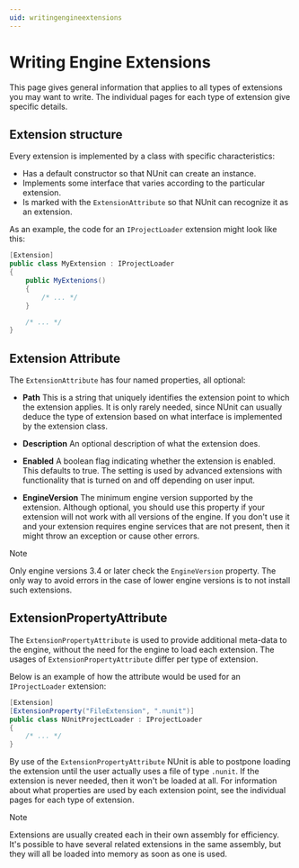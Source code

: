 ```yaml
---
uid: writingengineextensions
---
```


# Writing Engine Extensions

This page gives general information that applies to all types of extensions you may want to write. The individual pages
for each type of extension give specific details.

## Extension structure

Every extension is implemented by a class with specific characteristics:

* Has a default constructor so that NUnit can create an instance.
* Implements some interface that varies according to the particular extension.
* Is marked with the `ExtensionAttribute` so that NUnit can recognize it as an extension.

As an example, the code for an `IProjectLoader` extension might look like this:

```csharp
[Extension]
public class MyExtension : IProjectLoader
{
    public MyExtenions()
    {
        /* ... */
    }

    /* ... */
}
```

## Extension Attribute

The `ExtensionAttribute` has four named properties, all optional:

* **Path** This is a string that uniquely identifies the extension point to which the extension applies. It is only
  rarely needed, since NUnit can usually deduce the type of extension based on what interface is implemented by the
  extension class.

* **Description** An optional description of what the extension does.

* **Enabled** A boolean flag indicating whether the extension is enabled. This defaults to true. The setting is used by
  advanced extensions with functionality that is turned on and off depending on user input.

* **EngineVersion** The minimum engine version supported by the extension. Although optional, you should use this
  property if your extension will not work with all versions of the engine. If you don't use it and your extension
  requires engine services that are not present, then it might throw an exception or cause other errors.

> [!NOTE]
> Only engine versions 3.4 or later check the `EngineVersion` property. The only way to avoid errors in the
> case of lower engine versions is to not install such extensions.

## ExtensionPropertyAttribute

The `ExtensionPropertyAttribute` is used to provide additional meta-data to the engine, without the need for the engine
to load each extension. The usages of `ExtensionPropertyAttribute` differ per type of extension.

Below is an example of how the attribute would be used for an `IProjectLoader` extension:

```csharp
[Extension]
[ExtensionProperty("FileExtension", ".nunit")]
public class NUnitProjectLoader : IProjectLoader
{
    /* ... */
}
```

By use of the `ExtensionPropertyAttribute` NUnit is able to postpone loading the extension until the user actually uses
a file of type `.nunit`. If the extension is never needed, then it won't be loaded at all. For information about what
properties are used by each extension point, see the individual pages for each type of extension.

> [!NOTE]
> Extensions are usually created each in their own assembly for efficiency. It's possible to have several
> related extensions in the same assembly, but they will all be loaded into memory as soon as one is used.
